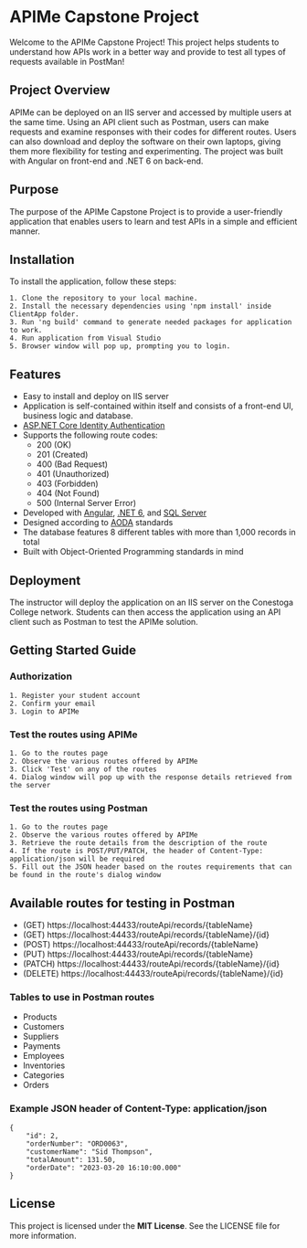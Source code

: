# **APIMe** Capstone Project

Welcome to the APIMe Capstone Project! This project helps students to understand how APIs work in a better way and provide to test all types of requests available in PostMan!


## Project Overview

APIMe can be deployed on an IIS server and accessed by multiple users at the same time. Using an API client such as Postman, users can make requests and examine responses with their codes for different routes. Users can also download and deploy the software on their own laptops, giving them more flexibility for testing and experimenting. The project was built with Angular on front-end and .NET 6 on back-end.


## Purpose

The purpose of the APIMe Capstone Project is to provide a user-friendly application that enables users to learn and test APIs in a simple and efficient manner.


## Installation

To install the application, follow these steps:

    1. Clone the repository to your local machine.
    2. Install the necessary dependencies using 'npm install' inside ClientApp folder.
    3. Run 'ng build' command to generate needed packages for application to work.
    4. Run application from Visual Studio
    5. Browser window will pop up, prompting you to login.
    
    
## Features

- Easy to install and deploy on IIS server
- Application is self-contained within itself and consists of a front-end UI, business logic and database.
- [ASP.NET Core Identity Authentication](https://learn.microsoft.com/en-us/aspnet/core/security/authentication/identity?view=aspnetcore-7.0&tabs=visual-studio)
- Supports the following route codes:
    -  200 (OK)
    -  201 (Created)
    -  400 (Bad Request)
    -  401 (Unauthorized)
    -  403 (Forbidden)
    -  404 (Not Found)
    -  500 (Internal Server Error)
- Developed with [Angular](https://angular.io/docs), [.NET 6](https://learn.microsoft.com/en-us/dotnet/fundamentals/), and [SQL Server](https://learn.microsoft.com/en-us/sql/ssms/download-sql-server-management-studio-ssms?view=sql-server-ver16)
- Designed according to [AODA](https://aoda.ca/) standards
- The database features 8 different tables with more than 1,000 records in total
- Built with Object-Oriented Programming standards in mind
## Deployment

The instructor will deploy the application on an IIS server on the Conestoga College network. Students can then access the application using an API client such as Postman to test the APIMe solution.


## **Getting Started Guide**

### Authorization
    1. Register your student account
    2. Confirm your email
    3. Login to APIMe

### Test the routes using APIMe
    1. Go to the routes page
    2. Observe the various routes offered by APIMe
    3. Click 'Test' on any of the routes
    4. Dialog window will pop up with the response details retrieved from the server

### Test the routes using Postman
    1. Go to the routes page
    2. Observe the various routes offered by APIMe
    3. Retrieve the route details from the description of the route
    4. If the route is POST/PUT/PATCH, the header of Content-Type: application/json will be required
    5. Fill out the JSON header based on the routes requirements that can be found in the route's dialog window
    
    
## Available routes for testing in Postman
- (GET)    https://localhost:44433/routeApi/records/{tableName}
- (GET)    https://localhost:44433/routeApi/records/{tableName}/{id}
- (POST)   https://localhost:44433/routeApi/records/{tableName}
- (PUT)    https://localhost:44433/routeApi/records/{tableName}
- (PATCH)  https://localhost:44433/routeApi/records/{tableName}/{id}
- (DELETE) https://localhost:44433/routeApi/records/{tableName}/{id}

### Tables to use in Postman routes
- Products
- Customers
- Suppliers
- Payments
- Employees
- Inventories
- Categories
- Orders

### Example JSON header of Content-Type: application/json
```
{
    "id": 2,
    "orderNumber": "ORD0063",
    "customerName": "Sid Thompson",
    "totalAmount": 131.50,
    "orderDate": "2023-03-20 16:10:00.000"
} 
```


## License

This project is licensed under the **MIT License**. See the LICENSE file for more information.


